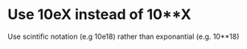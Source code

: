 # Use 10eX instead of 10\*\*X

Use scintific notation (e.g 10e18) rather than exponantial (e.g. 10\*\*18)

